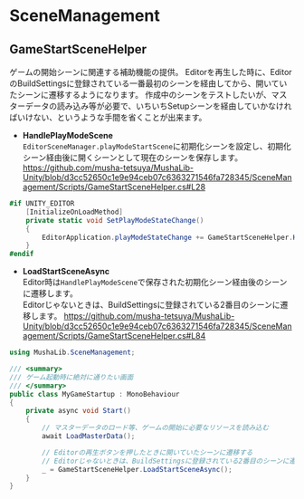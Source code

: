 # SceneManagement

## GameStartSceneHelper
ゲームの開始シーンに関連する補助機能の提供。
Editorを再生した時に、EditorのBuildSettingsに登録されている一番最初のシーンを経由してから、開いていたシーンに遷移するようになります。
作成中のシーンをテストしたいが、マスターデータの読み込み等が必要で、いちいちSetupシーンを経由していかなければいけない、というような手間を省くことが出来ます。

* **HandlePlayModeScene**  
  `EditorSceneManager.playModeStartScene`に初期化シーンを設定し、初期化シーン経由後に開くシーンとして現在のシーンを保存します。
  https://github.com/musha-tetsuya/MushaLib-Unity/blob/d3cc52650c1e9e94ceb07c6363271546fa728345/SceneManagement/Scripts/GameStartSceneHelper.cs#L28
```csharp
#if UNITY_EDITOR
    [InitializeOnLoadMethod]
    private static void SetPlayModeStateChange()
    {
        EditorApplication.playModeStateChange += GameStartSceneHelper.HandlePlayModeScene;
    }
#endif
```

* **LoadStartSceneAsync**  
  Editor時は`HandlePlayModeScene`で保存された初期化シーン経由後のシーンに遷移します。  
  Editorじゃないときは、BuildSettingsに登録されている2番目のシーンに遷移します。
  https://github.com/musha-tetsuya/MushaLib-Unity/blob/d3cc52650c1e9e94ceb07c6363271546fa728345/SceneManagement/Scripts/GameStartSceneHelper.cs#L84
```csharp
using MushaLib.SceneManagement;

/// <summary>
/// ゲーム起動時に絶対に通りたい画面
/// </summary>
public class MyGameStartup : MonoBehaviour
{
    private async void Start()
    {
        // マスターデータのロード等、ゲームの開始に必要なリソースを読み込む
        await LoadMasterData();

        // Editorの再生ボタンを押したときに開いていたシーンに遷移する
        // Editorじゃないときは、BuildSettingsに登録されている2番目のシーンに遷移する
        _ = GameStartSceneHelper.LoadStartSceneAsync();
    }
}
```
